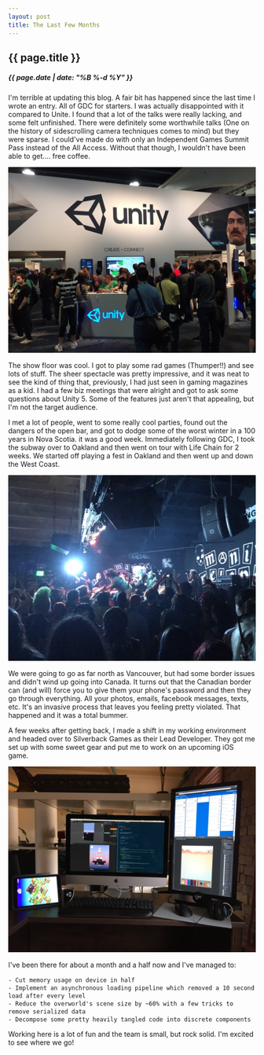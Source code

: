 ```yaml
---
layout: post
title: The Last Few Months
---
```

{{ page.title }}
----------------
<h5>{{ page.date | date: "%B %-d %Y" }}</h5>

I'm terrible at updating this blog. A fair bit has happened since the last time I
wrote an entry. All of GDC for starters. I was actually disappointed with it
compared to Unite. I found that a lot of the talks were really lacking, and some
felt unfinished. There were definitely some worthwhile talks (One on the history
of sidescrolling camera techniques comes to mind) but they were sparse. I could've
made do with only an Independent Games Summit Pass instead of the All Access. Without
that though, I wouldn't have been able to get.... free coffee.

<img src="/images/unity-booth.JPG">

The show floor was cool. I got to play some rad games (Thumper!!) and see lots of
stuff. The sheer spectacle was pretty impressive, and it was neat to see the kind
of thing that, previously, I had just seen in gaming magazines as a kid. I had a few
biz meetings that were alright and got to ask some questions about Unity 5. Some of
the features just aren't that appealing, but I'm not the target audience.

I met a lot of people, went to some really cool parties, found out the dangers of
the open bar, and got to dodge some of the worst winter in a 100 years in Nova Scotia.
it was a good week. Immediately following GDC, I took the subway over to Oakland
and then went on tour with Life Chain for 2 weeks. We started off playing a fest
in Oakland and then went up and down the West Coast.

<img src="/images/manic-relapse.JPG">

We were going to go as far north as Vancouver, but had some border issues and didn't
wind up going into Canada. It turns out that the Canadian border can (and will) force
you to give them your phone's password and then they go through everything. All your
photos, emails, facebook messages, texts, etc. It's an invasive process that leaves you
feeling pretty violated. That happened and it was a total bummer.

A few weeks after getting back, I made a shift in my working environment and headed
over to Silverback Games as their Lead Developer. They got me set up with some
sweet gear and put me to work on an upcoming iOS game.

<img src="/images/office-setup.JPG">

I've been there for about a month and a half now and I've managed to:

    - Cut memory usage on device in half
    - Implement an asynchronous loading pipeline which removed a 10 second load after every level
    - Reduce the overworld's scene size by ~60% with a few tricks to remove serialized data
    - Decompose some pretty heavily tangled code into discrete components

Working here is a lot of fun and the team is small, but rock solid. I'm excited to see where we go!
